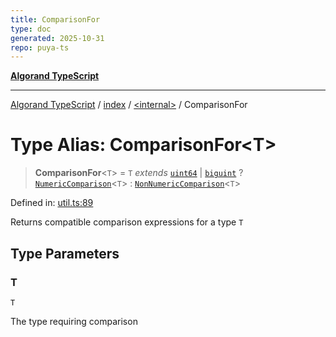 ```yaml
---
title: ComparisonFor
type: doc
generated: 2025-10-31
repo: puya-ts
---
```

[**Algorand TypeScript**](../../../README.md)

***

[Algorand TypeScript](../../../modules.md) / [index](../../README.md) / [\<internal\>](../README.md) / ComparisonFor

# Type Alias: ComparisonFor\<T\>

> **ComparisonFor**\<`T`\> = `T` *extends* [`uint64`](../../type-aliases/uint64.md) \| [`biguint`](../../type-aliases/biguint.md) ? [`NumericComparison`](NumericComparison.md)\<`T`\> : [`NonNumericComparison`](NonNumericComparison.md)\<`T`\>

Defined in: [util.ts:89](https://github.com/algorandfoundation/puya-ts/blob/main/packages/algo-ts/src/util.ts#L89)

Returns compatible comparison expressions for a type `T`

## Type Parameters

### T

`T`

The type requiring comparison
